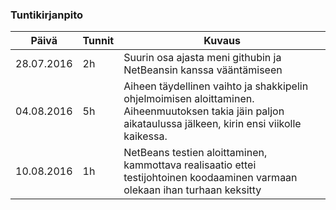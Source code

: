 ### Tuntikirjanpito
Päivä | Tunnit | Kuvaus
--------------- | ----- | ------
28.07.2016 | 2h | Suurin osa ajasta meni githubin ja NetBeansin kanssa vääntämiseen 
04.08.2016 | 5h | Aiheen täydellinen vaihto ja shakkipelin ohjelmoimisen aloittaminen. Aiheenmuutoksen takia jäin paljon aikataulussa jälkeen, kirin ensi viikolle kaikessa.
10.08.2016 | 1h | NetBeans testien aloittaminen, kammottava realisaatio ettei testijohtoinen koodaaminen varmaan olekaan ihan turhaan keksitty

